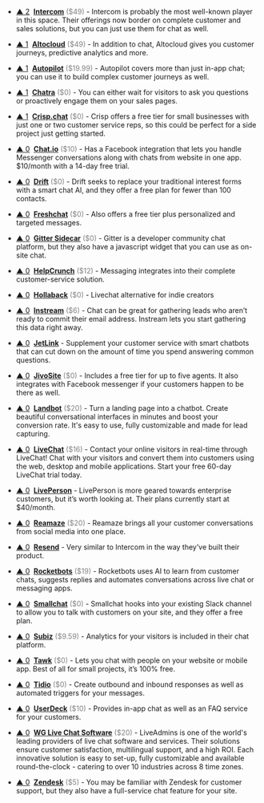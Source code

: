 - <a href="#vote-form" class="vote-link" rel="modal:open" id="recJyfknbN19UIveW">&#x25B2; <span class="count">2</span></a> &nbsp;**[Intercom](https://www.intercom.com/)** <span style="color: grey;">($49)</span> - Intercom is probably the most well-known player in this space. Their offerings now border on complete customer and sales solutions, but you can just use them for chat as well.

- <a href="#vote-form" class="vote-link" rel="modal:open" id="rec0Eu2iiyCUptcyf">&#x25B2; <span class="count">1</span></a> &nbsp;**[Altocloud](https://www.altocloud.com/)** <span style="color: grey;">($49)</span> - In addition to chat, Altocloud gives you customer journeys, predictive analytics and more.

- <a href="#vote-form" class="vote-link" rel="modal:open" id="rec6SRq2RKoghWo9j">&#x25B2; <span class="count">1</span></a> &nbsp;**[Autopilot](https://autopilothq.com/)** <span style="color: grey;">($19.99)</span> - Autopilot covers more than just in-app chat; you can use it to build complex customer journeys as well.

- <a href="#vote-form" class="vote-link" rel="modal:open" id="recbMUZrbuWUsa8Yv">&#x25B2; <span class="count">1</span></a> &nbsp;**[Chatra](https://chatra.io/)** <span style="color: grey;">($0)</span> - You can either wait for visitors to ask you questions or proactively engage them on your sales pages.

- <a href="#vote-form" class="vote-link" rel="modal:open" id="recettlNbB84tfleJ">&#x25B2; <span class="count">1</span></a> &nbsp;**[Crisp.chat](https://crisp.chat/en/)** <span style="color: grey;">($0)</span> - Crisp offers a free tier for small businesses with just one or two customer service reps, so this could be perfect for a side project just getting started.

- <a href="#vote-form" class="vote-link" rel="modal:open" id="recLX1ipMuwwFuh3N">&#x25B2; <span class="count">0</span></a> &nbsp;**[Chat.io](https://www.chat.io/)** <span style="color: grey;">($10)</span> - Has a Facebook integration that lets you handle Messenger conversations along with chats from website in one app. $10/month with a 14-day free trial.

- <a href="#vote-form" class="vote-link" rel="modal:open" id="rec697Hgyjm3mAY6o">&#x25B2; <span class="count">0</span></a> &nbsp;**[Drift](https://www.drift.com/)** <span style="color: grey;">($0)</span> - Drift seeks to replace your traditional interest forms with a smart chat AI, and they offer a free plan for fewer than 100 contacts.

- <a href="#vote-form" class="vote-link" rel="modal:open" id="recJsjBVvh74U5bR5">&#x25B2; <span class="count">0</span></a> &nbsp;**[Freshchat](https://www.freshchat.io/)** <span style="color: grey;">($0)</span> - Also offers a free tier plus personalized and targeted messages.

- <a href="#vote-form" class="vote-link" rel="modal:open" id="recXoKGsLuaVvMLYt">&#x25B2; <span class="count">0</span></a> &nbsp;**[Gitter Sidecar](https://sidecar.gitter.im/)** <span style="color: grey;">($0)</span> - Gitter is a developer community chat platform, but they also have a javascript widget that you can use as on-site chat.

- <a href="#vote-form" class="vote-link" rel="modal:open" id="recG7cFSY3bZ84lP9">&#x25B2; <span class="count">0</span></a> &nbsp;**[HelpCrunch](https://helpcrunch.com/)** <span style="color: grey;">($12)</span> - Messaging integrates into their complete customer-service solution.

- <a href="#vote-form" class="vote-link" rel="modal:open" id="recuZlf9EGOo35QC8">&#x25B2; <span class="count">0</span></a> &nbsp;**[Hollaback](https://hollabackapp.com/)** <span style="color: grey;">($0)</span> - Livechat alternative for indie creators

- <a href="#vote-form" class="vote-link" rel="modal:open" id="recuRwnioS2Q7Lj9F">&#x25B2; <span class="count">0</span></a> &nbsp;**[Instream](http://instream.io/en/)** <span style="color: grey;">($6)</span> - Chat can be great for gathering leads who aren’t ready to commit their email address. Instream lets you start gathering this data right away.

- <a href="#vote-form" class="vote-link" rel="modal:open" id="recdAKfs8D8ujHqrr">&#x25B2; <span class="count">0</span></a> &nbsp;**[JetLink](https://jetlink.io/)**  - Supplement your customer service with smart chatbots that can cut down on the amount of time you spend answering common questions.

- <a href="#vote-form" class="vote-link" rel="modal:open" id="reciKeIOfzpVXOO5D">&#x25B2; <span class="count">0</span></a> &nbsp;**[JivoSite](https://www.jivochat.com/)** <span style="color: grey;">($0)</span> - Includes a free tier for up to five agents. It also integrates with Facebook messenger if your customers happen to be there as well.

- <a href="#vote-form" class="vote-link" rel="modal:open" id="reciKLygTma7njqZA">&#x25B2; <span class="count">0</span></a> &nbsp;**[Landbot](https://landbot.io)** <span style="color: grey;">($20)</span> - Turn a landing page into a chatbot. Create beautiful conversational interfaces in minutes and boost your conversion rate. 
It's easy to use, fully customizable and made for lead capturing. 

- <a href="#vote-form" class="vote-link" rel="modal:open" id="recqmSvLnwJprultb">&#x25B2; <span class="count">0</span></a> &nbsp;**[LiveChat](https://www.livechatinc.com/?a=ePY_dwl81d&utm_source=PP&utm_medium=text&utm_content=v18&utm_campaign=pp_spm-checklist&utm_term=)** <span style="color: grey;">($16)</span> - Contact your online visitors in real-time through LiveChat! Chat with your visitors and convert them into customers using the web, desktop and mobile applications. Start your free 60-day LiveChat trial today.

- <a href="#vote-form" class="vote-link" rel="modal:open" id="recRMSU31vWrDmebm">&#x25B2; <span class="count">0</span></a> &nbsp;**[LivePerson](https://www.liveperson.com/)**  - LivePerson is more geared towards enterprise customers, but it’s worth looking at. Their plans currently start at $40/month.

- <a href="#vote-form" class="vote-link" rel="modal:open" id="recT4kt35Cn7o4sOR">&#x25B2; <span class="count">0</span></a> &nbsp;**[Reamaze](https://www.reamaze.com/)** <span style="color: grey;">($20)</span> - Reamaze brings all your customer conversations from social media into one place.

- <a href="#vote-form" class="vote-link" rel="modal:open" id="recpiFsVUK9XkKi4L">&#x25B2; <span class="count">0</span></a> &nbsp;**[Resend](https://resend.io/)**  - Very similar to Intercom in the way they’ve built their product.

- <a href="#vote-form" class="vote-link" rel="modal:open" id="recSoydONN4Ag1nv9">&#x25B2; <span class="count">0</span></a> &nbsp;**[Rocketbots](https://rocketbots.io/)** <span style="color: grey;">($19)</span> - Rocketbots uses AI to learn from customer chats, suggests replies and automates conversations across live chat or messaging apps.

- <a href="#vote-form" class="vote-link" rel="modal:open" id="recTjTM0gBEFbOD1X">&#x25B2; <span class="count">0</span></a> &nbsp;**[Smallchat](https://small.chat/)** <span style="color: grey;">($0)</span> - Smallchat hooks into your existing Slack channel to allow you to talk with customers on your site, and they offer a free plan.

- <a href="#vote-form" class="vote-link" rel="modal:open" id="recCA09FnmpwQ7tZ6">&#x25B2; <span class="count">0</span></a> &nbsp;**[Subiz](https://subiz.com/)** <span style="color: grey;">($9.59)</span> - Analytics for your visitors is included in their chat platform.

- <a href="#vote-form" class="vote-link" rel="modal:open" id="recW35vLvtfJq2wo0">&#x25B2; <span class="count">0</span></a> &nbsp;**[Tawk](https://www.tawk.to/)** <span style="color: grey;">($0)</span> - Lets you chat with people on your website or mobile app. Best of all for small projects, it’s 100% free.

- <a href="#vote-form" class="vote-link" rel="modal:open" id="recZQmkJRLWxEltCj">&#x25B2; <span class="count">0</span></a> &nbsp;**[Tidio](https://www.tidiochat.com/)** <span style="color: grey;">($0)</span> - Create outbound and inbound responses as well as automated triggers for your messages.

- <a href="#vote-form" class="vote-link" rel="modal:open" id="recJNKdg2x2GgrshZ">&#x25B2; <span class="count">0</span></a> &nbsp;**[UserDeck](https://userdeck.com/conversations)** <span style="color: grey;">($10)</span> - Provides in-app chat as well as an FAQ service for your customers.

- <a href="#vote-form" class="vote-link" rel="modal:open" id="recU0uo3vw4PtwLgR">&#x25B2; <span class="count">0</span></a> &nbsp;**[WG Live Chat Software](https://www.liveadmins.com/)** <span style="color: grey;">($20)</span> - LiveAdmins is one of the world's leading providers of live chat software and services. Their solutions ensure customer satisfaction, multilingual support, and a high ROI. Each innovative solution is easy to set-up, fully customizable and available round-the-clock - catering to over 10 industries across 8 time zones.

- <a href="#vote-form" class="vote-link" rel="modal:open" id="reca2y4I1derzPA73">&#x25B2; <span class="count">0</span></a> &nbsp;**[Zendesk](https://www.zendesk.com/chat/)** <span style="color: grey;">($5)</span> - You may be familiar with Zendesk for customer support, but they also have a full-service chat feature for your site.

